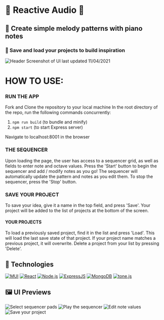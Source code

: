 # 🎵 Reactive Audio 🎵

## 🎹 Create simple melody patterns with piano notes
### 🤔 Save and load your projects to build inspiration

![Header](https://github.com/rriegel/Reactive-Audio/blob/main/assets/screenshot-11042021.png)
Screenshot of UI last updated 11/04/2021

# HOW TO USE:

### RUN THE APP

Fork and Clone the repository to your local machine
In the root directory of the repo, run the following commands concurrently:
  1. `npm run build` (to bundle and minify)
  2. `npm start` (to start Express server)

Navigate to localhost:8001 in the browser


### THE SEQUENCER

Upon loading the page, the user has access to a sequencer grid, as well as fields to enter note and octave values.
Press the 'Start' button to begin the sequencer and add / modify notes as you go!
The sequencer will automatically update the pattern and notes as you edit them.
To stop the sequencer, press the 'Stop' button.


### SAVE YOUR PROJECT

To save your idea, give it a name in the top field, and press 'Save'.
Your project will be added to the list of projects at the bottom of the screen.


#### YOUR PROJECTS

To load a previously saved project, find it in the list and press 'Load'. This will load the last save state of that project.
If your project name matches a previous project, it will overwrite.
Delete a project from your list by pressing 'Delete'.

## 🔨 Technologies

[![MUI](https://img.shields.io/badge/MUI-%230081CB.svg?style=for-the-badge&logo=material-ui&logoColor=white)](https://mui.com/)
[![React](https://img.shields.io/badge/ReactJS-61DAFB?logo=react&logoColor=white&style=for-the-badge)](https://reactjs.org/)
[![Node.js](https://img.shields.io/badge/Node.js-43853D?logo=node.js&logoColor=white&style=for-the-badge)](https://nodejs.org/)
[![ExpressJS](https://img.shields.io/badge/Express-FFFFFF?logo=express&logoColor=black&style=for-the-badge)](https://expressjs.com/)
[![MongoDB](https://img.shields.io/badge/MongoDB-439543?logo=mongodb&logoColor=white&style=for-the-badge)](https://www.mongodb.com/)
[![tone.js](https://img.shields.io/badge/tone.js-F734D7?style=for-the-badge)](https://tonejs.github.io/)

## 🖼 UI Previews

![Select sequencer pads](https://github.com/rriegel/Reactive-Audio/blob/main/assets/UI1.gif)
![Play the sequencer](https://github.com/rriegel/Reactive-Audio/blob/main/assets/UI2.gif)
![Edit note values](https://github.com/rriegel/Reactive-Audio/blob/main/assets/UI3.gif)
![Save your project](https://github.com/rriegel/Reactive-Audio/blob/main/assets/UI4.gif)